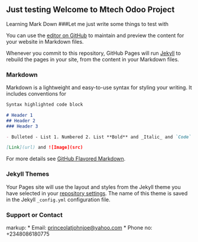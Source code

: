 ## Just testing Welcome to Mtech Odoo Project


Learning Mark Down 
###Let me just write some things to test with  



You can use the [editor on GitHub](https://github.com/Johnpeace/Johnpeace.github.io/edit/master/README.md) to maintain and preview the content for your website in Markdown files.

Whenever you commit to this repository, GitHub Pages will run [Jekyll](https://jekyllrb.com/) to rebuild the pages in your site, from the content in your Markdown files.

### Markdown

Markdown is a lightweight and easy-to-use syntax for styling your writing. It includes conventions for

```markdown
Syntax highlighted code block

# Header 1
## Header 2
### Header 3

- Bulleted - List 1. Numbered 2. List **Bold** and _Italic_ and `Code` text

[Link](url) and ![Image](src)
```

For more details see [GitHub Flavored Markdown](https://guides.github.com/features/mastering-markdown/).

### Jekyll Themes

Your Pages site will use the layout and styles from the Jekyll theme you have selected in your [repository settings](https://github.com/Johnpeace/Johnpeace.github.io/settings). The name of this theme is saved in the Jekyll `_config.yml` configuration file.

### Support or Contact

markup: * Email: princeolatjohnjoe@yahoo.com
        * Phone no: +2348086180775
